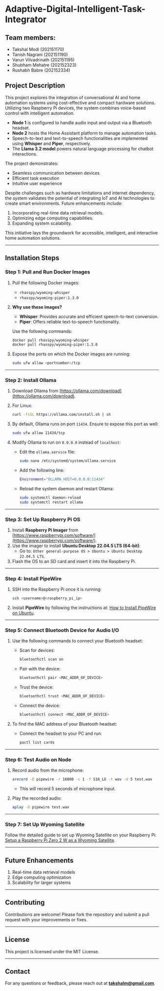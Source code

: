 # Adaptive-Digital-Intelligent-Task-Integrator
## Team members:
- Takshal Modi (202151170)
- Tanish Nagrani (202151190)
- Varun Vilvadrinath (202151195)
- Shubham Mehatre (202152323)
- Rushabh Babre (202152334)

## Project Description
This project explores the integration of conversational AI and home automation systems using cost-effective and compact hardware solutions. Utilizing two Raspberry Pi devices, the system combines voice-based control with intelligent automation. 

- **Node 1** is configured to handle audio input and output via a Bluetooth headset.
- **Node 2** hosts the Home Assistant platform to manage automation tasks.
- Speech-to-text and text-to-speech functionalities are implemented using **Whisper** and **Piper**, respectively.
- The **Llama 3.2 model** powers natural language processing for chatbot interactions.

The project demonstrates:
- Seamless communication between devices
- Efficient task execution
- Intuitive user experience

Despite challenges such as hardware limitations and internet dependency, the system validates the potential of integrating IoT and AI technologies to create smart environments. Future enhancements include:
1. Incorporating real-time data retrieval models.
2. Optimizing edge computing capabilities.
3. Expanding system scalability.

This initiative lays the groundwork for accessible, intelligent, and interactive home automation solutions.

---

## Installation Steps

### Step 1: Pull and Run Docker Images
1. Pull the following Docker images:
   - `rhasspy/wyoming-whisper`
   - `rhasspy/wyoming-piper:1.3.0`
2. **Why use these images?**
   - **Whisper**: Provides accurate and efficient speech-to-text conversion.
   - **Piper**: Offers reliable text-to-speech functionality.

   Use the following commands:
   ```bash
   docker pull rhasspy/wyoming-whisper
   docker pull rhasspy/wyoming-piper:1.3.0
   ```

3. Expose the ports on which the Docker images are running:
   ```bash
   sudo ufw allow <portnumber>/tcp
   ```

---

### Step 2: Install Ollama
1. Download Ollama from [https://ollama.com/download](https://ollama.com/download).
2. For Linux:
   ```bash
   curl -fsSL https://ollama.com/install.sh | sh
   ```
3. By default, Ollama runs on port `11434`. Ensure to expose this port as well:
   ```bash
   sudo ufw allow 11434/tcp
   ```

4. Modify Ollama to run on `0.0.0.0` instead of `localhost`:
   - Edit the `ollama.service` file:
     ```bash
     sudo nano /etc/systemd/system/ollama.service
     ```
   - Add the following line:
     ```bash
     Environment="OLLAMA_HOST=0.0.0.0:11434"
     ```
   - Reload the system daemon and restart Ollama:
     ```bash
     sudo systemctl daemon-reload
     sudo systemctl restart ollama
     ```

---

### Step 3: Set Up Raspberry Pi OS
1. Install **Raspberry Pi Imager** from [https://www.raspberrypi.com/software/](https://www.raspberrypi.com/software/).
2. Use the imager to install **Ubuntu Desktop 22.04.5 LTS (64-bit)**:
   - Go to: `Other general-purpose OS > Ubuntu > Ubuntu Desktop 22.04.5 LTS`.
3. Flash the OS to an SD card and insert it into the Raspberry Pi.

---

### Step 4: Install PipeWire
1. SSH into the Raspberry Pi once it is running:
   ```bash
   ssh <username>@<raspberry_pi_ip>
   ```
2. Install **PipeWire** by following the instructions at:
   [How to Install PipeWire on Ubuntu](https://linuxconfig.org/how-to-install-pipewire-on-ubuntu-linux).

---

### Step 5: Connect Bluetooth Device for Audio I/O
1. Use the following commands to connect your Bluetooth headset:
   - Scan for devices:
     ```bash
     bluetoothctl scan on
     ```
   - Pair with the device:
     ```bash
     bluetoothctl pair <MAC_ADDR_OF_DEVICE>
     ```
   - Trust the device:
     ```bash
     bluetoothctl trust <MAC_ADDR_OF_DEVICE>
     ```
   - Connect the device:
     ```bash
     bluetoothctl connect <MAC_ADDR_OF_DEVICE>
     ```

2. To find the MAC address of your Bluetooth headset:
   - Connect the headset to your PC and run:
     ```bash
     pactl list cards
     ```

---

### Step 6: Test Audio on Node
1. Record audio from the microphone:
   ```bash
   arecord -D pipewire -r 16000 -c 1 -f S16_LE -t wav -d 5 test.wav
   ```
   - This will record 5 seconds of microphone input.

2. Play the recorded audio:
   ```bash
   aplay -D pipewire test.wav
   ```

---

### Step 7: Set Up Wyoming Satellite
Follow the detailed guide to set up Wyoming Satellite on your Raspberry Pi:
[Setup a Raspberry Pi Zero 2 W as a Wyoming Satellite](https://www.slacker-labs.com/setup-a-raspberry-pi-zero-2-w-as-a-wyoming-satellite/).

---

## Future Enhancements
1. Real-time data retrieval models
2. Edge computing optimization
3. Scalability for larger systems

---

## Contributing
Contributions are welcome! Please fork the repository and submit a pull request with your improvements or fixes.

---

## License
This project is licensed under the MIT License.

---

## Contact
For any questions or feedback, please reach out at **[takshalm@gmail.com](mailto:your-email@example.com)**.
